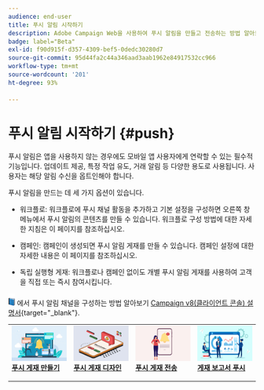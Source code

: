 ```yaml
---
audience: end-user
title: 푸시 알림 시작하기
description: Adobe Campaign Web을 사용하여 푸시 알림을 만들고 전송하는 방법 알아보기
badge: label="Beta"
exl-id: f90d915f-d357-4309-bef5-0dedc30280d7
source-git-commit: 95d44fa2c44a346aad3aab1962e84917532cc966
workflow-type: tm+mt
source-wordcount: '201'
ht-degree: 93%

---
```


# 푸시 알림 시작하기 {#push}

푸시 알림은 앱을 사용하지 않는 경우에도 모바일 앱 사용자에게 연락할 수 있는 필수적 기능입니다. 업데이트 제공, 특정 작업 유도, 거래 알림 등 다양한 용도로 사용됩니다. 사용자는 해당 알림 수신을 옵트인해야 합니다.

푸시 알림을 만드는 데 세 가지 옵션이 있습니다.

* 워크플로: 워크플로에 푸시 채널 활동을 추가하고 기본 설정을 구성하면 오른쪽 창 메뉴에서 푸시 알림의 콘텐츠를 만들 수 있습니다. 워크플로 구성 방법에 대한 자세한 지침은 이 페이지를 참조하십시오.

* 캠페인: 캠페인이 생성되면 푸시 알림 게재를 만들 수 있습니다. 캠페인 설정에 대한 자세한 내용은 이 페이지를 참조하십시오.

* 독립 실행형 게재: 워크플로나 캠페인 없이도 개별 푸시 알림 게재를 사용하여 고객을 직접 또는 즉시 참여시킵니다.

![](../assets/do-not-localize/book.png) 에서 푸시 알림 채널을 구성하는 방법 알아보기 [Campaign v8(클라이언트 콘솔) 설명서](https://experienceleague.adobe.com/docs/campaign/campaign-v8/campaigns/send/push.html){target="_blank"}.

<table style="table-layout:fixed"><tr style="border: 0;">
<td>
<a href="create-push.md">
<img alt="리드" src="assets/do-not-localize/push_create.jpeg">
</a>
<div><a href="create-push.md"><strong>푸시 게재 만들기</strong>
</div>
<p>
</td>
<td>
<a href="content-push.md">
<img alt="저빈도" src="assets/do-not-localize/push_design.jpeg">
</a>
<div>
<a href="content-push.md"><strong>푸시 게재 디자인<strong></strong></a>
</div>
<p></td>
<td>
<a href="send-push.md">
<img alt="유효성 검사" src="assets/do-not-localize/push_send.jpeg">
</a>
<div>
<a href="send-push.md"><strong>푸시 게재 전송</strong></a>
</div>
<p>
</td>
<td>
<a href="send-push.md">
<img alt="유효성 검사" src="assets/do-not-localize/push_report.jpeg">
</a>
<div>
<a href="send-push.md"><strong>게재 보고서 푸시</strong></a>
</div>
<p>
</td>
</tr></table>
